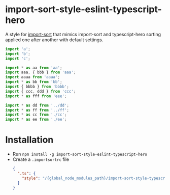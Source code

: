 # import-sort-style-eslint-typescript-hero

A style for [import-sort] that mimics import-sort and typescript-hero sorting
applied one after another with default settings.

```ts
import 'a';
import 'b';
import 'c';

import * as aa from 'aa';
import aaa, { bbb } from 'aaa';
import aaaa from 'aaaa';
import * as bb from 'bb';
import { bbbb } from 'bbbb';
import { ccc, ddd } from 'ccc';
import * as fff from 'eee';

import * as dd from '../dd';
import * as ff from '../ff';
import * as cc from './cc';
import * as ee from './ee';
```

[import-sort]: https://github.com/renke/import-sort

# Installation

- Run `npm install -g import-sort-style-eslint-typescript-hero`
- Create a `.importsortrc` file
  ```json
  {
    ".ts": {
      "style": "/{global_node_modules_path}/import-sort-style-typescript-hero"
    }
  }
  ```
